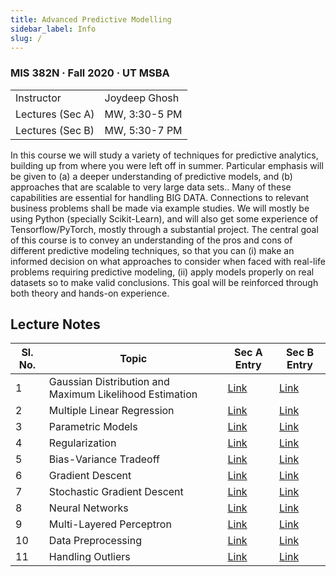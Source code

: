 ```yaml
---
title: Advanced Predictive Modelling
sidebar_label: Info
slug: /
---
```

### MIS 382N · Fall 2020 · UT MSBA

<table>
  <tbody>
    <tr>
      <td>Instructor</td>
      <td>Joydeep Ghosh</td>
    </tr>
    <tr>
      <td>Lectures (Sec A) </td>
      <td>MW, 3:30-5 PM</td>
    </tr>
    <tr>
      <td>Lectures (Sec B) </td>
      <td>MW, 5:30-7 PM</td>
    </tr>
  </tbody>
</table>

In this course we will study a variety of techniques for predictive analytics, building up from where you were left off in summer. Particular emphasis will be given to (a) a deeper understanding of predictive models, and (b) approaches that are scalable to very large data sets.. Many of these capabilities are essential for handling BIG DATA. Connections to relevant business problems shall be made via example studies. We will mostly be using Python (specially Scikit-Learn), and will also get some experience of Tensorflow/PyTorch, mostly through a substantial project. The central goal of this course is to convey an understanding of the pros and cons of different predictive modeling techniques, so that you can (i) make an informed decision on what approaches to consider when faced with real-life problems requiring predictive modeling, (ii) apply models properly on real datasets so to make valid conclusions. This goal will be reinforced through both theory and hands-on experience.

## Lecture Notes
| Sl. No. | Topic                                                   | Sec A Entry                         | Sec B Entry                         |
|---------|---------------------------------------------------------|-------------------------------------|-------------------------------------|
| 1       | Gaussian Distribution and Maximum Likelihood Estimation | [Link](sec-a/a-1-gaussian-dist)     | [Link](sec-b/b-1-gaussian-dist)     |
| 2       | Multiple Linear Regression                              | [Link](sec-a/a-2-mlr)               | [Link](sec-b/b-2-mlr)               |
| 3       | Parametric Models                                       | [Link](sec-a/a-3-parametric-models) | [Link](sec-b/b-3-parametric-models) |
| 4       | Regularization                                          | [Link](sec-a/a-4-regularization)    | [Link](sec-b/b-4-regularization)    |
| 5       | Bias-Variance Tradeoff                                  | [Link](sec-a/a-5-bias-variance)     | [Link](sec-b/b-5-bias-variance)     |
| 6       | Gradient Descent                                        | [Link](sec-a/a-6-gradient-descent)  | [Link](sec-b/b-6-gradient-descent)  |
| 7       | Stochastic Gradient Descent                             | [Link](sec-a/a-7-sgd)               | [Link](sec-b/b-7-sgd)               |
| 8       | Neural Networks                                         | [Link](sec-a/a-8-nn)                | [Link](sec-b/b-8-nn)                |
| 9       | Multi-Layered Perceptron                                | [Link](sec-a/a-9-mlp)               | [Link](sec-b/b-9-mlp)               |
| 10      | Data Preprocessing                                      | [Link](sec-a/a-10-dp)               | [Link](sec-b/b-10-dp)               |
| 11      | Handling Outliers                                       | [Link](sec-a/a-11-outliers)         | [Link](sec-b/b-11-outliers)               |